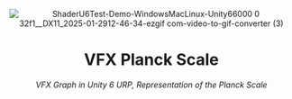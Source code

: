 <header>


![ShaderU6Test-Demo-WindowsMacLinux-Unity66000 0 32f1__DX11_2025-01-2912-46-34-ezgif com-video-to-gif-converter (3)](https://github.com/user-attachments/assets/6aea4e61-b462-41c3-a312-6e3cd379ec8e)

# VFX Planck Scale

_VFX Graph in Unity 6 URP, Representation of the Planck Scale_

</header>


